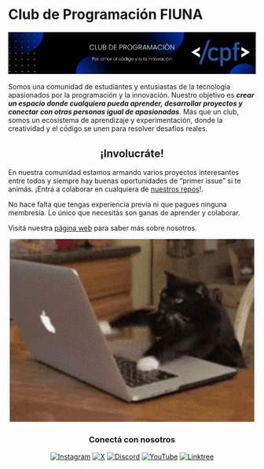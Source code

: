 # Club de Programación FIUNA</h1>

![Banner </cpf>](images/cpf_banner.png)

Somos una comunidad de estudiantes y entusiastas de la tecnología apasionados por la programación y la innovación. Nuestro objetivo es ***crear un espacio donde cualquiera pueda aprender, desarrollar proyectos y conectar con otras personas igual de apasionadas***. Más que un club, somos un ecosistema de aprendizaje y experimentación, donde la creatividad y el código se unen para resolver desafíos reales.  


<div align="center">
  <h2>¡Involucráte!</h2>
</div>

En nuestra comunidad estamos armando varios proyectos interesantes entre todos y siempre hay buenas oportunidades de “primer issue” si te animás. ¡Entrá a colaborar en cualquiera de [nuestros repos](https://github.com/orgs/cpfiuna/repositories)!.

No hace falta que tengas experiencia previa ni que pagues ninguna membresía. Lo único que necesitás son ganas de aprender y colaborar.

Visitá nuestra [página web](https://cpfiuna.vercel.app) para saber más sobre nosotros.

<div align="center">

  ![Example GIF](images/cat_code.gif)

</div>

<div align="center">
  <h3>Conectá con nosotros</h3>

  [![Instagram](https://img.shields.io/badge/Instagram-cpf?style=plastic&logo=instagram&logoColor=%23fafafa&labelColor=%23FF0069&color=%23FF0069)](https://instagram.com/cpfiuna)
  [![X](https://img.shields.io/badge/X-cpf?style=plastic&logo=x&logoColor=%23fafafa&labelColor=%23000000&color=%23000000)](https://x.com/cpfiuna)
  [![Discord](https://img.shields.io/badge/Discord-cpf?style=plastic&logo=discord&logoColor=%23fafafa&labelColor=%235865F2&color=%235865F2)](https://discord.gg/UtRpKw2ay4)
  [![YouTube](https://img.shields.io/badge/YouTube-cpf?style=plastic&logo=youtube&logoColor=%23fafafa&labelColor=%23FF0000&color=%23FF0000)](https://youtube.com/@cpfiuna)
  [![Linktree](https://img.shields.io/badge/Linktree-cpf?style=plastic&logo=linktree&logoColor=%23fafafa&labelColor=%2343E55E&color=%2343E55E)](https://linktr.ee/cpfiuna)

</div>